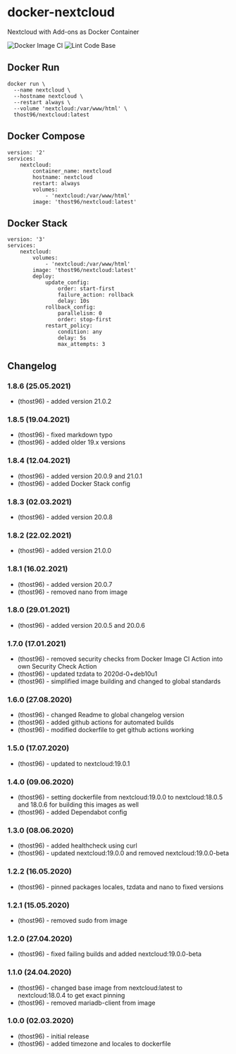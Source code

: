 # docker-nextcloud
Nextcloud with Add-ons as Docker Container

![Docker Image CI](https://github.com/thost96/docker-nextcloud/workflows/Docker%20Image%20CI/badge.svg)
![Lint Code Base](https://github.com/thost96/docker-nextcloud/workflows/Lint%20Code%20Base/badge.svg)

## Docker Run

    docker run \
      --name nextcloud \
      --hostname nextcloud \
      --restart always \      
      --volume 'nextcloud:/var/www/html' \
      thost96/nextcloud:latest

## Docker Compose

    version: '2'
    services:
        nextcloud:
            container_name: nextcloud
            hostname: nextcloud     
            restart: always
            volumes:
                - 'nextcloud:/var/www/html'
            image: 'thost96/nextcloud:latest'

## Docker Stack

    version: '3'
    services:
        nextcloud:
            volumes:
                - 'nextcloud:/var/www/html'
            image: 'thost96/nextcloud:latest'
            deploy:
                update_config:
                    order: start-first
                    failure_action: rollback
                    delay: 10s
                rollback_config:
                    parallelism: 0
                    order: stop-first
                restart_policy:
                    condition: any
                    delay: 5s
                    max_attempts: 3

## Changelog

### 1.8.6 (25.05.2021)
* (thost96) - added version 21.0.2

### 1.8.5 (19.04.2021)
* (thost96) - fixed markdown typo
* (thost96) - added older 19.x versions

### 1.8.4 (12.04.2021)
* (thost96) - added version 20.0.9 and 21.0.1
* (thost96) - added Docker Stack config

### 1.8.3 (02.03.2021)
* (thost96) - added version 20.0.8

### 1.8.2 (22.02.2021)
* (thost96) - added version 21.0.0

### 1.8.1 (16.02.2021)
* (thost96) - added version 20.0.7
* (thost96) - removed nano from image

### 1.8.0 (29.01.2021)
* (thost96) - added version 20.0.5 and 20.0.6

### 1.7.0 (17.01.2021)
* (thost96) - removed security checks from Docker Image CI Action into own Security Check Action
* (thost96) - updated tzdata to 2020d-0+deb10u1
* (thost96) - simplified image building and changed to global standards

### 1.6.0 (27.08.2020)
* (thost96) - changed Readme to global changelog version
* (thost96) - added github actions for automated builds
* (thost96) - modified dockerfile to get github actions working

### 1.5.0 (17.07.2020)
* (thost96) - updated to nextcloud:19.0.1

### 1.4.0 (09.06.2020)
* (thost96) - setting dockerfile from nextcloud:19.0.0 to nextcloud:18.0.5 and 18.0.6 for building this images as well
* (thost96) - added Dependabot config

### 1.3.0 (08.06.2020)
* (thost96) - added healthcheck using curl
* (thost96) - updated nextcloud:19.0.0 and removed nextcloud:19.0.0-beta

### 1.2.2 (16.05.2020)
* (thost96) - pinned packages locales, tzdata and nano to fixed versions

### 1.2.1 (15.05.2020)
* (thost96) - removed sudo from image

### 1.2.0 (27.04.2020)
* (thost96) - fixed failing builds and added nextcloud:19.0.0-beta

### 1.1.0 (24.04.2020)
* (thost96) - changed base image from nextcloud:latest to nextcloud:18.0.4 to get exact pinning
* (thost96) - removed mariadb-client from image

### 1.0.0 (02.03.2020)
* (thost96) - initial release
* (thost96) - added timezone and locales to dockerfile